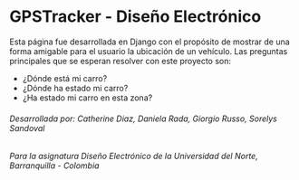 # GPSTracker - Diseño Electrónico
Esta página fue desarrollada en Django con el propósito de mostrar de una forma amigable para el usuario la ubicación de un vehículo. Las preguntas principales que se esperan resolver con este proyecto son: 

* ¿Dónde está mi carro?
* ¿Dónde ha estado mi carro?
* ¿Ha estado mi carro en esta zona?

###### Desarrollada por: Catherine Diaz, Daniela Rada, Giorgio Russo, Sorelys Sandoval
###### Para la asignatura Diseño Electrónico de la Universidad del Norte, Barranquilla - Colombia
